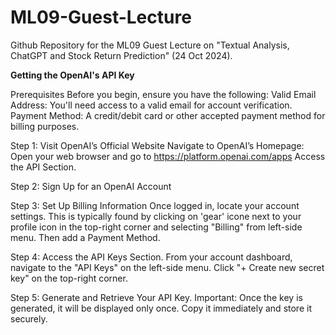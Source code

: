 # ML09-Guest-Lecture
Github Repository for the ML09 Guest Lecture on "Textual Analysis, ChatGPT and Stock Return Prediction" (24 Oct 2024). 

**Getting the OpenAI's API Key**

Prerequisites
Before you begin, ensure you have the following:
Valid Email Address: You'll need access to a valid email for account verification.
Payment Method: A credit/debit card or other accepted payment method for billing purposes.

Step 1: Visit OpenAI’s Official Website
Navigate to OpenAI’s Homepage:
Open your web browser and go to https://platform.openai.com/apps
Access the API Section.

Step 2: Sign Up for an OpenAI Account

Step 3: Set Up Billing Information
Once logged in, locate your account settings. This is typically found by clicking on 'gear' icone next to your profile icon in the top-right corner and selecting "Billing" from left-side menu. Then add a Payment Method.

Step 4: Access the API Keys Section. From your account dashboard, navigate to the "API Keys" on the left-side menu. Click "+ Create new secret key" on the top-right corner.

Step 5: Generate and Retrieve Your API Key.
Important: Once the key is generated, it will be displayed only once. Copy it immediately and store it securely.



